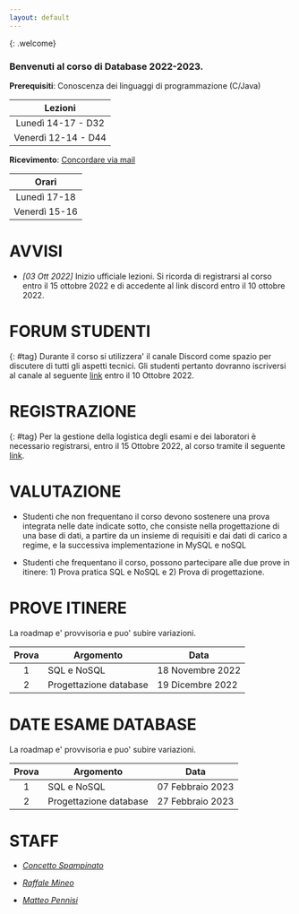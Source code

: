 ```yaml
---
layout: default
---
```

{: .welcome} 

### Benvenuti al corso di Database 2022-2023.

**Prerequisiti**: Conoscenza dei linguaggi di programmazione (C/Java)  

| Lezioni     |
| :----------:    |
| Lunedì 14-17  - D32  | 
| Venerdì 12-14 - D44  | 

**Ricevimento**: [Concordare via mail](#staff) 

| Orari     |
| :----------:   |
| Lunedì 17-18   | 
| Venerdì 15-16  | 


# AVVISI
- *[03 Ott 2022]* Inizio ufficiale lezioni. Si ricorda di registrarsi al corso entro il 15 ottobre 2022 e di accedente al link discord entro il 10 ottobre 2022. 

# FORUM STUDENTI
{: #tag}
Durante il corso si utilizzera' il canale Discord come spazio per discutere di tutti gli aspetti tecnici. Gli studenti pertanto dovranno iscriversi al canale al seguente [link](https://discord.gg/wGUg7JkS) entro il 10 Ottobre 2022.

# REGISTRAZIONE
{: #tag}
Per la gestione della logistica degli esami e dei laboratori è necessario registrarsi, entro il 15 Ottobre 2022, al corso tramite il seguente  [link](https://forms.gle/fchUuCLj5oRhawYk7).

# VALUTAZIONE

- Studenti che non frequentano il corso devono sostenere una prova integrata nelle date indicate sotto, che consiste nella progettazione di una base di dati, a partire da un insieme di requisiti e dai dati di carico a regime, e la successiva implementazione in MySQL e noSQL

- Studenti che frequentano il corso, possono partecipare alle due prove in itinere: 1) Prova pratica SQL e NoSQL e 2) Prova di progettazione.


# PROVE ITINERE 
La roadmap e' provvisoria e puo' subire variazioni.

| Prova    | Argomento          | Data    |
| :-------:| ------------------ | ---------------|
| 1     | SQL e NoSQL         | 18 Novembre 2022  |
| 2     | Progettazione database       | 19 Dicembre 2022   |

# DATE ESAME DATABASE
La roadmap e' provvisoria e puo' subire variazioni.

| Prova    | Argomento                    | Data                |
| :-------:| ------------------           | ---------------     |
| 1        | SQL e NoSQL                  | 07 Febbraio 2023    |
| 2        | Progettazione database       | 27 Febbraio 2023    |



# STAFF

- *[Concetto Spampinato](mailto:cspampin@dieei.unict.it)*

- *[Raffale Mineo](mailto:Raffaele.Mineo@unicampus.it)*

- *[Matteo Pennisi](mailto:Matteo.Pennisi@unicampus.it)*


[404]: /web-programming-course/fallback
